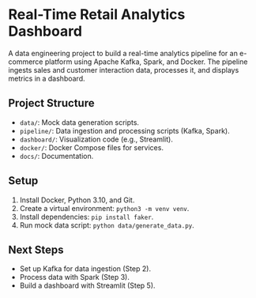 # Real-Time Retail Analytics Dashboard

A data engineering project to build a real-time analytics pipeline for an e-commerce platform using Apache Kafka, Spark, and Docker. The pipeline ingests sales and customer interaction data, processes it, and displays metrics in a dashboard.

## Project Structure
- `data/`: Mock data generation scripts.
- `pipeline/`: Data ingestion and processing scripts (Kafka, Spark).
- `dashboard/`: Visualization code (e.g., Streamlit).
- `docker/`: Docker Compose files for services.
- `docs/`: Documentation.

## Setup
1. Install Docker, Python 3.10, and Git.
2. Create a virtual environment: `python3 -m venv venv`.
3. Install dependencies: `pip install faker`.
4. Run mock data script: `python data/generate_data.py`.

## Next Steps
- Set up Kafka for data ingestion (Step 2).
- Process data with Spark (Step 3).
- Build a dashboard with Streamlit (Step 5).

